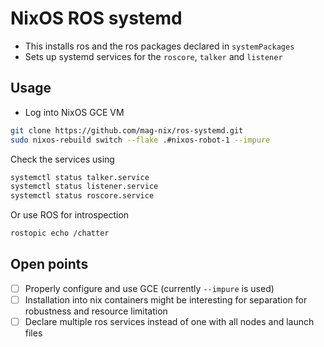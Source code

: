 # NixOS ROS systemd

- This installs ros and the ros packages declared in `systemPackages`
- Sets up systemd services for the `roscore`, `talker` and `listener`

## Usage

- Log into NixOS GCE VM

``` bash
git clone https://github.com/mag-nix/ros-systemd.git
sudo nixos-rebuild switch --flake .#nixos-robot-1 --impure
```

Check the services using

``` bash
systemctl status talker.service
systemctl status listener.service
systemctl status roscore.service
```

Or use ROS for introspection

``` bash
rostopic echo /chatter
```

## Open points

- [ ] Properly configure and use GCE (currently `--impure` is used)
- [ ] Installation into nix containers might be interesting for separation for robustness and resource limitation
- [ ] Declare multiple ros services instead of one with all nodes and launch files
